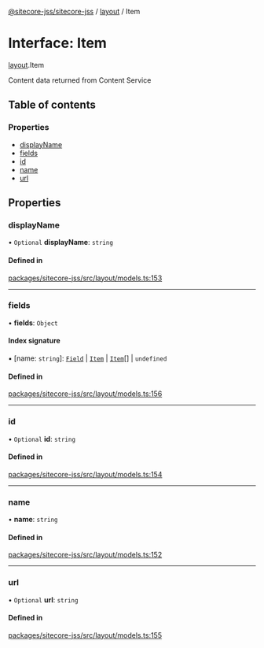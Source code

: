 [@sitecore-jss/sitecore-jss](../README.md) / [layout](../modules/layout.md) / Item

# Interface: Item

[layout](../modules/layout.md).Item

Content data returned from Content Service

## Table of contents

### Properties

- [displayName](layout.Item.md#displayname)
- [fields](layout.Item.md#fields)
- [id](layout.Item.md#id)
- [name](layout.Item.md#name)
- [url](layout.Item.md#url)

## Properties

### displayName

• `Optional` **displayName**: `string`

#### Defined in

[packages/sitecore-jss/src/layout/models.ts:153](https://github.com/Sitecore/jss/blob/121d7f33b/packages/sitecore-jss/src/layout/models.ts#L153)

___

### fields

• **fields**: `Object`

#### Index signature

▪ [name: `string`]: [`Field`](layout.Field.md) \| [`Item`](layout.Item.md) \| [`Item`](layout.Item.md)[] \| `undefined`

#### Defined in

[packages/sitecore-jss/src/layout/models.ts:156](https://github.com/Sitecore/jss/blob/121d7f33b/packages/sitecore-jss/src/layout/models.ts#L156)

___

### id

• `Optional` **id**: `string`

#### Defined in

[packages/sitecore-jss/src/layout/models.ts:154](https://github.com/Sitecore/jss/blob/121d7f33b/packages/sitecore-jss/src/layout/models.ts#L154)

___

### name

• **name**: `string`

#### Defined in

[packages/sitecore-jss/src/layout/models.ts:152](https://github.com/Sitecore/jss/blob/121d7f33b/packages/sitecore-jss/src/layout/models.ts#L152)

___

### url

• `Optional` **url**: `string`

#### Defined in

[packages/sitecore-jss/src/layout/models.ts:155](https://github.com/Sitecore/jss/blob/121d7f33b/packages/sitecore-jss/src/layout/models.ts#L155)
